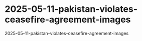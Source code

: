 # 2025-05-11-pakistan-violates-ceasefire-agreement-images
2025-05-11-pakistan-violates-ceasefire-agreement-images
